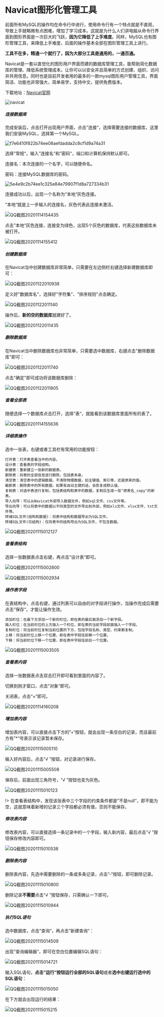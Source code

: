 # Navicat图形化管理工具

前面所有MySQL的操作均在命令行中进行，使用命令行有一个特点就是不直观，导致上手就略微有点困难，增加了学习成本。这就是为什么人们讲电脑从命令行界面到图形界面是一次巨大的飞跃，**因为它降低了上手难度**。同样，MySQL也有图形管理工具，来降低上手难度，后面的操作基本全部在图形管理工具上进行。

**工具不在多，精通一个就行了，因为大部分工具是通用的，一通百通。**

Navicat是一套以直觉化的图形用户界面而建的数据库管理工具，能帮助简化数据库的管理、降低系统管理成本。让你可以以安全并且简单的方式创建、组织、访问并共用信息。同时也是目前开发者用的最多的一款mysql图形用户管理工具，界面简洁、功能也非常强大，简单易学，支持中文，提供免费版本。

下载地址：[Navicat官网](http://www.navicat.com.cn/)



![navicat](image/navicat.jpg)

##### 连接数据库

完成安装后，点击打开出现用户界面，点击”连接“，选择需要连接的数据库，这里我们安装MySQL，选择第一个MySQL。

![f7e6410f822b74ee08aefdadda2c8cf1d9a74a31](image/f7e6410f822b74ee08aefdadda2c8cf1d9a74a31.png)

选择”常规“，输入”连接名“和”密码“，端口和计算机保持默认即可。

连接名：本次连接的一个名字，可以随便命名。

密码：连接MySQL数据库的密码。

![5e4e9c2b74ee1c325e84e79907f1d8a727334b31](image/5e4e9c2b74ee1c325e84e79907f1d8a727334b31.png)

连接成功以后，出现一个名称为”本地“灰色连接。

”本地“就是上一步输入的连接名，灰色代表此连接未激活。

![QQ截图20201114154435](image/QQ截图20201114154435.png)

点击”本地“灰色连接，连接变为绿色，出现5个灰色的数据库，代表这些数据库未被打开。

![QQ截图20201114155412](image/QQ截图20201114155412.png)

##### 创建数据库

在Navicat当中创建数据库非常简单，只需要在左边侧栏右键选择新建数据库即可：

![QQ截图20201122010938](image/QQ截图20201122010938.png)

定义好"数据库名"，选择好"字符集"、"排序规则"点击确定。

![QQ截图20201122011140](image/QQ截图20201122011140.png)

操作后，**新的空的数据库**就建好了。

![QQ截图20201122011435](image/QQ截图20201122011435.png)

##### 删除数据库

在Navicat当中删除数据库也非常简单，只需要选中数据库，右键点击"删除数据库"即可：

![QQ截图20201122011740](image/QQ截图20201122011740.png)

点击"确定"即可成功将该数据库删除：

![QQ截图20201122011805](image/QQ截图20201122011805.png)

##### 查看全部表

随便选择一个数据库点击打开，选择”表“，就能看到该数据库里面所有的表了。

![QQ截图20201114155636](image/QQ截图20201114155636.png)

##### 详细表操作

选中一张表，右键或者工具栏有常用的功能按钮：

```
打开表：打开表查看当中的内容。
设计表：查看表的字段结构。
新建表：重新建立一张新的数据表。
删除表：将表的全部信息进行删除，包括表本身。
清空表：清空表中的逻辑数据，不清除物理数据，如主键值、索引等，还是原来的值。
截断表：删除表中的所有数据，如果有自动主键的话，会恢复成默认值。
复制表：对选中表进行复制，包括表结构和表中的数据，复制后生成一张"原表名_copy"的新表。
导入向导：可以从Navicat外部导入数据文件，例如sql文件、csv文件等。
导出向导：可以将表中的数据以不同类型的文件导出到外部，例如xls文件、xlsx文件、txt文件等。
转储SQL文件(结构和数据)：将表中结构和数据导出为SQL文件。
转储SQL文件(仅结构)：仅将表中的结构导出为SQL文件，不包含数据。
```

![QQ截图20201115012127](image/QQ截图20201115012127.png)

##### 查看表结构

选择一张数据表点击右键，再点击”设计表“即可。

![QQ截图20201115002800](image/QQ截图20201115002800.png)

![QQ截图20201115002934](image/QQ截图20201115002934.png)

##### 操作表字段

在表结构中，点击右键，通过列表可以自由的对字段进行操作，当操作完成后需要点击”保存“，才能让操作生效。

```
添加栏位：在最下方添加一个新的栏位，即在表的最后面添加一个新字段。
插入栏位：在当前栏位的上方插入一个栏位，即在表的当前字段前面插入一个字段。
复制栏位：将当前栏位复制当前位置的下方，包括字段名称、类型、约束都复制。
上移：将当前栏位上移一个位置，即在表中字段往前移一个位置。
下移：将当前栏位下移一个位置，即在表中字段往前后一个位置。
```

![QQ截图20201115003505](image/QQ截图20201115003505.png)

##### 查看表内容

选择一张数据表点击双击打开即可看到里面的内容了。

切换到刚才窗口，点击”对象“即可。

关闭表，点击“×”即可。

![QQ截图20201114160208](image/QQ截图20201114160208.png)

##### 增加表内容

增加表内容，可以直接点击下方的”+“按钮，就会出现一条空白的记录，而且最前方有”*“号表示该记录暂未保存。

![QQ截图20201115005110](image/QQ截图20201115005110.png)

输入好内容后，点击“√ ”按钮，对记录进行保存。

![QQ截图20201115005508](image/QQ截图20201115005508.png)

保存后，前面出现三角符号，“√ ”按钮也变为灰色。

![QQ截图20201115010123](image/QQ截图20201115010123.png)

!> 在查看表结构中，发现该张表中三个字段的约束条件都是”不是null“，即不能为空，这就意味着新增的记录三个字段都必须有值，否则不能保存。

##### 修改表内容

修改表内容，可以直接选择一条记录中的一个字段，输入新内容，最后点击“√ ”按钮保存修改内容即可。

![QQ截图20201115010538](image/QQ截图20201115010538.png)

##### 删除表内容

删除表内容，先选中需要删除的一条或多条记录，点击”-“按钮，即可删除记录。

![QQ截图20201115010800](image/QQ截图20201115010800.png)

删除记录**不需要**点击“√ ”按钮保存，只需确认一下即可。

![QQ截图20201115010944](image/QQ截图20201115010944.png)

##### 执行SQL语句

选中数据库，点击”查询“，再点击”新建查询“：

![QQ截图20201115014509](image/QQ截图20201115014509.png)

出现”查询编辑器“，即可在空白位置编辑SQL语句：

![QQ截图20201115014721](image/QQ截图20201115014721.png)

输入SQL语句，**点击”运行“按钮运行全部的SQL语句**或者**选中右键运行选中的SQL语句**：

![QQ截图20201115015050](image/QQ截图20201115015050.png)

在下方就会出现运行的结果：

![QQ截图20201115015215](image/QQ截图20201115015215.png)